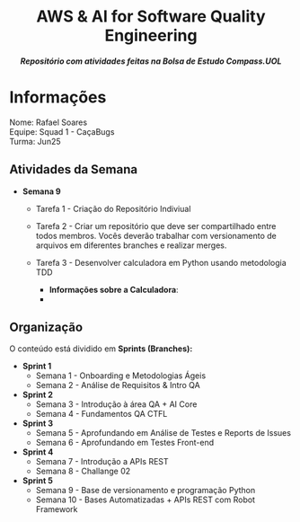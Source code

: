 # <h1 align="center">AWS & AI for Software Quality Engineering</h1>

<i><h4 align="center">Repositório com atividades feitas na Bolsa de Estudo Compass.UOL</h4></i>


# Informações 
Nome: Rafael Soares\
Equipe:  Squad 1 - CaçaBugs\
Turma: Jun25
  
## Atividades da Semana 

- **Semana 9**
  - Tarefa 1 - Criação do Repositório Indiviual
  - Tarefa 2 -  Criar um repositório que deve ser compartilhado entre todos membros. Vocês deverão trabalhar com versionamento de arquivos em diferentes branches e realizar merges.
  - Tarefa 3 - Desenvolver calculadora em Python usando metodologia TDD
 
    - **Informações sobre a Calculadora**:
    - 


## Organização

O conteúdo está dividido em **Sprints (Branches):**

- **Sprint 1**
  - Semana 1 - Onboarding e Metodologias Ágeis
  - Semana 2 - Análise de Requisitos & Intro QA	
- **Sprint 2**
  - Semana 3 - Introdução à área QA + AI Core
  - Semana 4 - Fundamentos QA CTFL
- **Sprint 3**
  - Semana 5 - Aprofundando em Análise de Testes e Reports de Issues
  - Semana 6 - Aprofundando em Testes Front-end
- **Sprint 4**
  - Semana 7 - Introdução a APIs REST
  - Semana 8 - Challange 02
- **Sprint 5**
  - Semana 9 - Base de versionamento e programação Python
  - Semana 10 - Bases Automatizadas + APIs REST com Robot Framework
